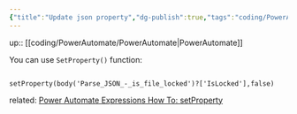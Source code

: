 ```yaml
---
{"title":"Update json property","dg-publish":true,"tags":"coding/PowerAutomate","language":"en","permalink":"/coding/power-automate/update-json-property/","dgPassFrontmatter":true}
---
```


up:: [[coding/PowerAutomate/PowerAutomate\|PowerAutomate]]

You can use `SetProperty()` function:
```excel

setProperty(body('Parse_JSON_-_is_file_locked')?['IsLocked'],false)

```
related:
[Power Automate Expressions How To: setProperty](https://www.youtube.com/watch?v=MnnkNjrNKHk)